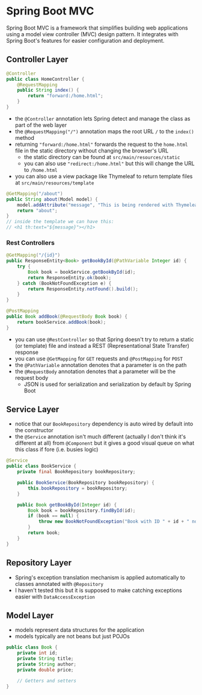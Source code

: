 # Spring Boot MVC

Spring Boot MVC is a framework that simplifies building web applications using a model view controller (MVC) design pattern. It integrates with Spring Boot's features for easier configuration and deployment.

## Controller Layer
 ```java
 @Controller
 public class HomeController {
     @RequestMapping
     public String index() {
         return "forward:/home.html";
     }
 }
 ```

- the `@Controller` annotation lets Spring detect and manage the class as part of the web layer
- the `@RequestMapping("/")` annotation maps the root URL `/` to the `index()` method
- returning `"forward:/home.html"` forwards the request to the `home.html` file in the static directory without changing the browser's URL
  - the static directory can be found at `src/main/resources/static`
  - you can also use `"redirect:/home.html"` but this will change the URL to `/home.html`
- you can also use a view package like Thymeleaf to return template files at `src/main/resources/template`

```java
@GetMapping("/about")
public String about(Model model) {
    model.addAttribute("message", "This is being rendered with Thymeleaf!");
    return "about";
}
// inside the template we can have this:
// <h1 th:text="${message}"></h1>
```

### Rest Controllers

```java
@GetMapping("/{id}")
public ResponseEntity<Book> getBookById(@PathVariable Integer id) {
    try {
        Book book = bookService.getBookById(id);
        return ResponseEntity.ok(book);
    } catch (BookNotFoundException e) {
        return ResponseEntity.notFound().build();
    }
}

@PostMapping
public Book addBook(@RequestBody Book book) {
    return bookService.addBook(book);
}
```

- you can use `@RestController` so that Spring doesn't try to return a static (or template) file and instead a REST (Representational State Transfer) response
- you can use `@GetMapping` for `GET` requests and `@PostMapping` for `POST`
- the `@PathVariable` annotation denotes that a parameter is on the path
- the `@RequestBody` annotation denotes that a parameter will be the request body
  - JSON is used for serialization and serialization by default by Spring Boot 

## Service Layer

- notice that our `BookRepository` dependency is auto wired by default into the constructor
- the `@Service` annotation isn't much different (actually I don't think it's different at all) from `@Component` but it gives a good visual queue on what this class if fore (i.e. busies logic)

```java
@Service
public class BookService {
    private final BookRepository bookRepository;

    public BookService(BookRepository bookRepository) {
        this.bookRepository = bookRepository;
    }

    public Book getBookById(Integer id) {
        Book book = bookRepository.findById(id);
        if (book == null) {
            throw new BookNotFoundException("Book with ID " + id + " not found");
        }
        return book;
    }
}
```

## Repository Layer

- Spring's exception translation mechanism is applied automatically to classes annotated with `@Repository`
- I haven't tested this but it is supposed to make catching exceptions easier with `DataAccessException`

## Model Layer
- models represent data structures for the application
- models typically are not beans but just POJOs 

 ```java
 public class Book {
     private int id;
     private String title;
     private String author;
     private double price;

     // Getters and setters
 }
 ```
